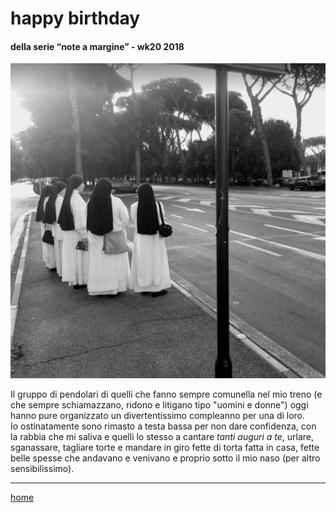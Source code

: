 # happy birthday  

#### della serie “note a margine” - wk20 2018  
![](/interarete018.png?v=3 "via Terme Caracalla - dove i romani giocavano a palla")  

Il gruppo di pendolari di quelli che fanno sempre comunella nel mio treno (e che sempre schiamazzano, ridono e litigano tipo "uomini e donne") oggi hanno pure organizzato un divertentissimo compleanno per una di loro.  
Io ostinatamente sono rimasto a testa bassa per non dare confidenza, con la rabbia che mi saliva e quelli lo stesso a cantare *tanti auguri a te*, urlare, sganassare, tagliare torte e mandare in giro fette di torta fatta in casa, fette belle spesse che andavano e venivano e proprio sotto il mio naso  (per altro sensibilissimo).  

---  
[home](/interarete.md)
